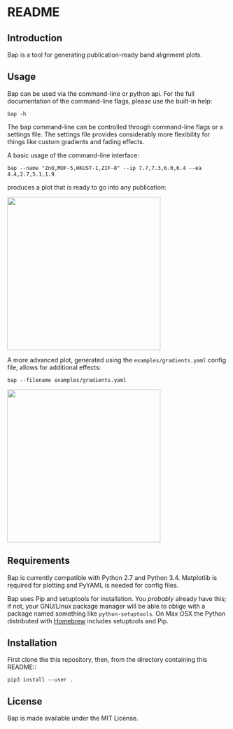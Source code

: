 README
======

Introduction
------------

Bap is a tool for generating publication-ready band alignment plots.


Usage
-----

Bap can be used via the command-line or python api. For the full
documentation of the command-line flags, please use the built-in help:

    bap -h

The bap command-line can be controlled through command-line flags or
a settings file. The settings file provides considerably more flexibility
for things like custom gradients and fading effects.

A basic usage of the command-line interface:

    bap --name "ZnO,MOF-5,HKUST-1,ZIF-8" --ip 7.7,7.3,6.0,6.4 --ea 4.4,2.7,5.1,1.9

produces a plot that is ready to go into any publication:

<img src="https://raw.githubusercontent.com/utf/bap/master/examples/command-line.png" height="350">

A more advanced plot, generated using the `examples/gradients.yaml` config
file, allows for additional effects:

    bap --filename examples/gradients.yaml

<img src="https://raw.githubusercontent.com/utf/bap/master/examples/gradients.png" height="350">


Requirements
------------

Bap is currently compatible with Python 2.7 and Python 3.4. Matplotlib is required 
for plotting and PyYAML is needed for config files.

Bap uses Pip and setuptools for installation. You *probably* already
have this; if not, your GNU/Linux package manager will be able to oblige
with a package named something like ``python-setuptools``. On Max OSX
the Python distributed with [Homebrew](<http://brew.sh>) includes
setuptools and Pip.


Installation
------------

First clone the this repository, then, from the directory containing this README::

    pip3 install --user .


License
-------

Bap is made available under the MIT License.
